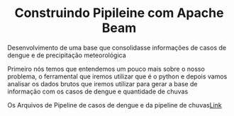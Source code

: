  <div align="center"> 
  <h1 align="center">Construindo Pipileine com Apache Beam</h1>
</div>

Desenvolvimento de uma base que consolidasse informações de casos de dengue e de precipitação meteorológica

Primeiro nós temos que entendemos um pouco mais sobre o nosso problema, o ferramental que iremos utilizar que é o python e depois vamos analisar os dados brutos que iremos utilizar para gerar a base de informação com os casos de dengue e quantidade de chuvas 

Os Arquivos de Pipeline de casos de dengue e da pipeline de chuvas[Link](https://drive.google.com/drive/folders/1Ug7WatodFRcvpdjZpoSwQ5D3OPnoOvtV?usp=sharing)


